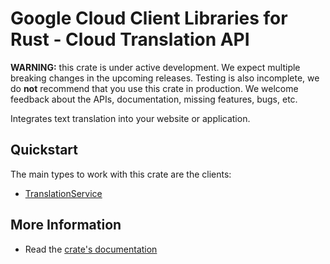 # Google Cloud Client Libraries for Rust - Cloud Translation API

<!-- Code generated by sidekick. DO NOT EDIT. -->

**WARNING:** this crate is under active development. We expect multiple breaking
changes in the upcoming releases. Testing is also incomplete, we do **not**
recommend that you use this crate in production. We welcome feedback about the
APIs, documentation, missing features, bugs, etc.

Integrates text translation into your website or application.

## Quickstart

The main types to work with this crate are the clients:

* [TranslationService]

## More Information

* Read the [crate's documentation](https://docs.rs/google-cloud-translation-v3/latest/google-cloud-translation-v3)

[TranslationService]: https://docs.rs/google-cloud-translation-v3/latest/google_cloud_translation_v3/client/struct.TranslationService.html
